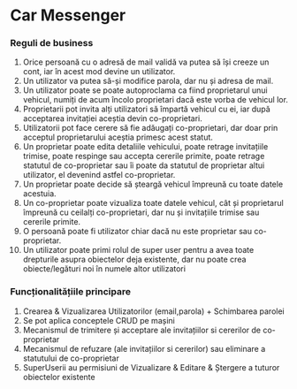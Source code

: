 # Car Messenger

### Reguli de business
<ol>
    <li>Orice persoană cu o adresă de mail validă va putea să își creeze un cont, iar în acest mod devine un utilizator.</li>
    <li>Un utilizator va putea să-și modifice parola, dar nu și adresa de mail.</li>
    <li>Un utilizator poate se poate autoproclama ca fiind proprietarul unui vehicul, numiți de acum încolo proprietari dacă este vorba de vehicul lor.</li>
    <li>Proprietarii pot invita alți utilizatori să împartă vehicul cu ei, iar după acceptarea invitației aceștia devin co-proprietari.</li>
    <li>Utilizatorii pot face cerere să fie adăugați co-proprietari, dar doar prin acceptul proprietarului aceștia primesc acest statut.</li>
    <li>Un proprietar poate edita detaliile vehicului, poate retrage invitațiile trimise, poate respinge sau accepta cererile primite, poate retrage statutul de co-proprietar sau îi poate da statutul de proprietar altui utilizator, el devenind astfel co-proprietar.</li>
    <li>Un proprietar poate decide să șteargă vehicul împreună cu toate datele acestuia.</li>
    <li>Un co-proprietar poate vizualiza toate datele vehicul, cât și proprietarul împreună cu ceilalți co-proprietari, dar nu și invitațiile trimise sau cererile primite.</li>
    <li>O persoană poate fi utilizator chiar dacă nu este proprietar sau co-proprietar.</li>
    <li>Un utilizator poate primi rolul de super user pentru a avea toate drepturile asupra obiectelor deja existente, dar nu poate crea obiecte/legături noi în numele altor utilizatori</li>
</ol>

### Funcționalitățiile principare
<ol>
    <li>Crearea & Vizualizarea Utilizatorilor (email,parola) + Schimbarea parolei </li>
    <li>Se pot aplica conceptele CRUD pe mașini</li>
    <li>Mecanismul de trimitere și acceptare ale invitațiilor si cererilor de co-proprietar</li>
    <li>Mecanismul de refuzare (ale invitațiilor si cererilor) sau eliminare a statutului de co-proprietar</li>
    <li>SuperUserii au permisiuni de Vizualizare & Editare & Ștergere a tuturor obiectelor existente</li>
</ol>
    
    
